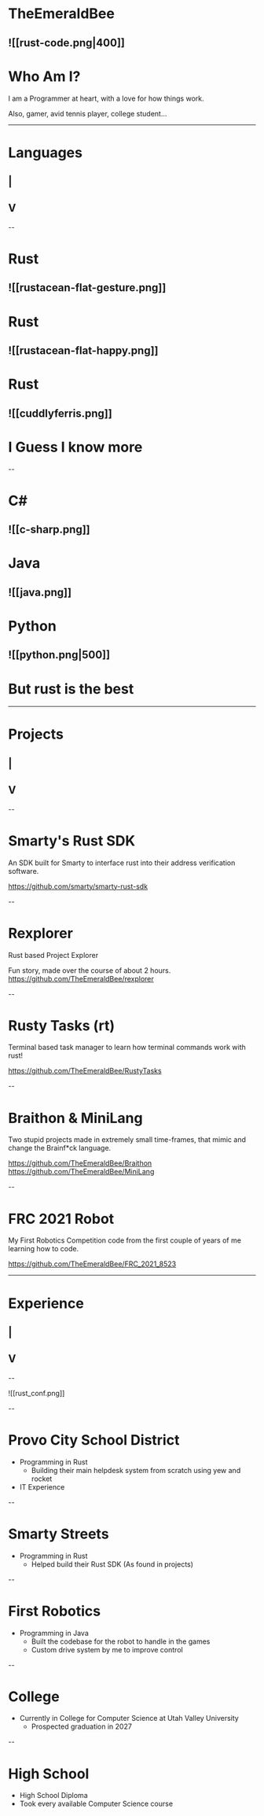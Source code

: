 
# TheEmeraldBee
![[rust-code.png|400]]
---
# Who Am I?

I am a Programmer at heart, with a love for how things work.

Also, gamer, avid tennis player, college student...

---
# Languages
## |
## V
--
# Rust


![[rustacean-flat-gesture.png]]
--
# Rust
![[rustacean-flat-happy.png]]
--
# Rust
![[cuddlyferris.png]]
--

# I Guess I know more

--
# C\#
![[c-sharp.png]]
--
# Java
![[java.png]]
--
# Python
![[python.png|500]]
--

# But rust is the best

---

# Projects
## |
## V

--

# Smarty's Rust SDK
An SDK built for Smarty to interface rust 
into their address verification software.

https://github.com/smarty/smarty-rust-sdk

--
# Rexplorer

Rust based Project Explorer

Fun story, made over the course of about 2 hours.
https://github.com/TheEmeraldBee/rexplorer

--
# Rusty Tasks (rt)

Terminal based task manager to learn how terminal commands work with rust!

https://github.com/TheEmeraldBee/RustyTasks

--
# Braithon & MiniLang

Two stupid projects made in extremely small time-frames, that mimic and change the Brainf\*ck language.

https://github.com/TheEmeraldBee/Braithon
https://github.com/TheEmeraldBee/MiniLang

--

# FRC 2021 Robot

My First Robotics Competition code from the first couple of years of me learning how to code.

https://github.com/TheEmeraldBee/FRC_2021_8523

---

# Experience
## |
## V

--

![[rust_conf.png]]

--

# Provo City School District
- Programming in Rust
	- Building their main helpdesk system from scratch using yew and rocket
- IT Experience

--
# Smarty Streets
- Programming in Rust
	- Helped build their Rust SDK 
	  (As found in projects)

--
# First Robotics
- Programming in Java
	- Built the codebase for the robot to handle in the games
	- Custom drive system by me to improve control

--

# College
- Currently in College for Computer Science at Utah Valley University
	- Prospected graduation in 2027

--
# High School
- High School Diploma
- Took every available Computer Science course